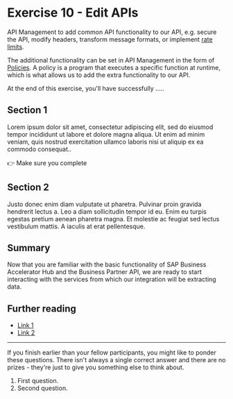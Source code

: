 # Exercise 10 - Edit APIs


API Management to add common API functionality to our API, e.g. secure the API, modify headers, transform message formats, or implement [rate limits](https://help.sap.com/docs/SAP_CLOUD_PLATFORM_API_MANAGEMENT/66d066d903c2473f81ec33acfe2ccdb4/bf441dc839034613b059cb508ad610f7.html?locale=en-US).

The additional functionality can be set in API Management in the form of [Policies](https://help.sap.com/docs/SAP_CLOUD_PLATFORM_API_MANAGEMENT/66d066d903c2473f81ec33acfe2ccdb4/7e4f3e590f164996994cddc8e48bf7f5.html?locale=en-US). A policy is a program that executes a specific function at runtime, which is what allows us to add the extra functionality to our API.  

At the end of this exercise, you'll have successfully .....

## Section 1

Lorem ipsum dolor sit amet, consectetur adipiscing elit, sed do eiusmod tempor incididunt ut labore et dolore magna aliqua. Ut enim ad minim veniam, quis nostrud exercitation ullamco laboris nisi ut aliquip ex ea commodo consequat..

👉 Make sure you complete


## Section 2

Justo donec enim diam vulputate ut pharetra. Pulvinar proin gravida hendrerit lectus a. Leo a diam sollicitudin tempor id eu. Enim eu turpis egestas pretium aenean pharetra magna. Et molestie ac feugiat sed lectus vestibulum mattis. A iaculis at erat pellentesque. 


## Summary

Now that you are familiar with the basic functionality of SAP Business Accelerator Hub and the Business Partner API, we are ready to start interacting with the services from which our integration will be extracting data.

## Further reading

* [Link 1](https://blogs.sap.com/)
* [Link 2](https://blogs.sap.com/)

---

If you finish earlier than your fellow participants, you might like to ponder these questions. There isn't always a single correct answer and there are no prizes - they're just to give you something else to think about.

1. First question.
2. Second question.

<!-- ## Next

Continue to 👉 [Exercise XX - ](../02-exploring-the-mock-services/README.md#exercise-02---exploring-the-mock-services) -->